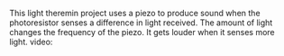 This light theremin project uses a piezo to produce sound when the photoresistor senses a difference in light received. The amount of light changes the frequency of the piezo. It gets louder when it senses more light. video:
